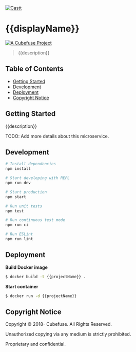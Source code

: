 [![Castt](https://img.shields.io/badge/castt-purple.svg?style=for-the-badge)](http://castt.app)

# {{displayName}}

[![A Cubefuse Project](https://img.shields.io/badge/a_project_by-cubefuse-blue.svg?style=for-the-badge)](http://cubefuse.org)


>  {{description}}

## Table of Contents
- [Getting Started](#getting-started)
- [Development](#development)
- [Deployment](#deployment)
- [Copyright Notice](#copyright-notice)

## Getting Started

{{description}}

TODO: Add more details about this microservice.

## Development

``` bash
# Install dependencies
npm install

# Start developing with REPL
npm run dev

# Start production
npm start

# Run unit tests
npm test

# Run continuous test mode
npm run ci

# Run ESLint
npm run lint
```

## Deployment

**Build Docker image**
```bash
$ docker build -t {{projectName}} .
```

**Start container**
```bash
$ docker run -d {{projectName}}
```


## Copyright Notice

Copyright © 2018- Cubefuse. All Rights Reserved.

Unauthorized copying via any medium is strictly prohibited.

Proprietary and confidential.
